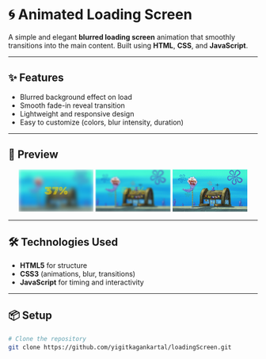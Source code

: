 # 🌀 Animated Loading Screen

A simple and elegant **blurred loading screen** animation that smoothly transitions into the main content.
Built using **HTML**, **CSS**, and **JavaScript**.

---

## ✨ Features

* Blurred background effect on load
* Smooth fade-in reveal transition
* Lightweight and responsive design
* Easy to customize (colors, blur intensity, duration)

---

## 🚀 Preview

<p align="center">
  <img src="./pic/prev.png" alt="Preview 1" width="30%" />
  <img src="./pic/prev2.png" alt="Preview 2" width="30%" />
  <img src="./pic/prev3.png" alt="Preview 3" width="30%" />

</p>

---

## 🛠️ Technologies Used

* **HTML5** for structure
* **CSS3** (animations, blur, transitions)
* **JavaScript** for timing and interactivity

---

## 📦 Setup

```bash
# Clone the repository
git clone https://github.com/yigitkagankartal/loadingScreen.git
